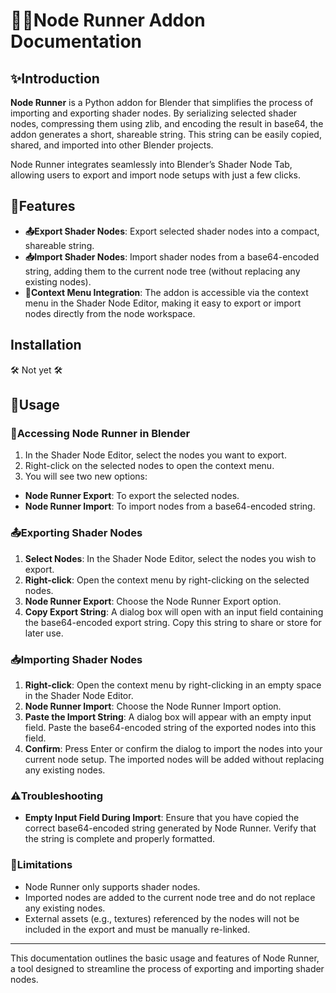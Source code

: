 # 🔗🏃Node Runner Addon Documentation

## ✨Introduction

**Node Runner** is a Python addon for Blender that simplifies the process of importing and exporting shader nodes. By serializing selected shader nodes, compressing them using zlib, and encoding the result in base64, the addon generates a short, shareable string. This string can be easily copied, shared, and imported into other Blender projects.

Node Runner integrates seamlessly into Blender’s Shader Node Tab, allowing users to export and import node setups with just a few clicks.

## 🌟Features

- **📤Export Shader Nodes**: Export selected shader nodes into a compact, shareable string.
- **📥Import Shader Nodes**: Import shader nodes from a base64-encoded string, adding them to the current node tree (without replacing any existing nodes).
- **📄Context Menu Integration**: The addon is accessible via the context menu in the Shader Node Editor, making it easy to export or import nodes directly from the node workspace.

## Installation

🛠️ Not yet 🛠️

## 🚀Usage

### 🔧Accessing Node Runner in Blender

1. In the Shader Node Editor, select the nodes you want to export.
2. Right-click on the selected nodes to open the context menu.
3. You will see two new options:

- **Node Runner Export**: To export the selected nodes.
- **Node Runner Import**: To import nodes from a base64-encoded string.

### 📤Exporting Shader Nodes

1. **Select Nodes**: In the Shader Node Editor, select the nodes you wish to export.
2. **Right-click**: Open the context menu by right-clicking on the selected nodes.
3. **Node Runner Export**: Choose the Node Runner Export option.
4. **Copy Export String**: A dialog box will open with an input field containing the base64-encoded export string. Copy this string to share or store for later use.

### 📥Importing Shader Nodes

1. **Right-click**: Open the context menu by right-clicking in an empty space in the Shader Node Editor.
2. **Node Runner Import**: Choose the Node Runner Import option.
3. **Paste the Import String**: A dialog box will appear with an empty input field. Paste the base64-encoded string of the exported nodes into this field.
4. **Confirm**: Press Enter or confirm the dialog to import the nodes into your current node setup. The imported nodes will be added without replacing any existing nodes.

### ⚠️Troubleshooting

- **Empty Input Field During Import**: Ensure that you have copied the correct base64-encoded string generated by Node Runner. Verify that the string is complete and properly formatted.

### 🚧Limitations

- Node Runner only supports shader nodes.
- Imported nodes are added to the current node tree and do not replace any existing nodes.
- External assets (e.g., textures) referenced by the nodes will not be included in the export and must be manually re-linked.

---

This documentation outlines the basic usage and features of Node Runner, a tool designed to streamline the process of exporting and importing shader nodes.
